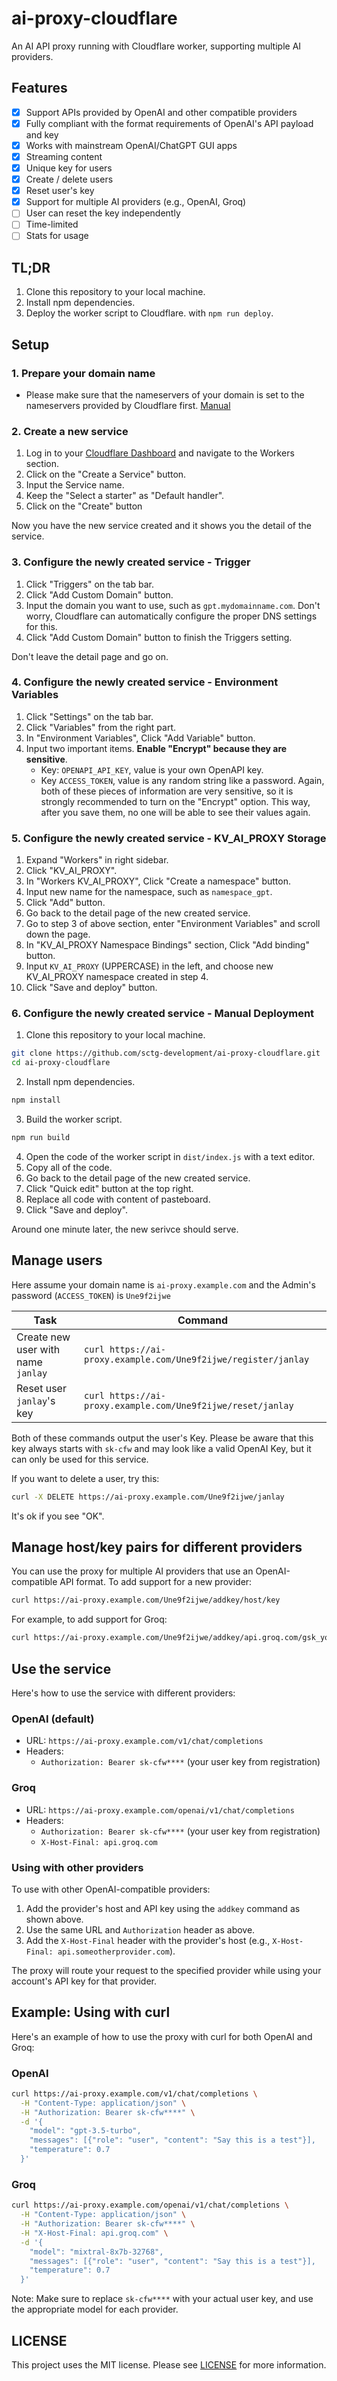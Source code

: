 # ai-proxy-cloudflare

An AI API proxy running with Cloudflare worker, supporting multiple AI providers.

## Features

- [x] Support APIs provided by OpenAI and other compatible providers
- [x] Fully compliant with the format requirements of OpenAI's API payload and key
- [x] Works with mainstream OpenAI/ChatGPT GUI apps
- [x] Streaming content
- [x] Unique key for users
- [x] Create / delete users
- [x] Reset user's key
- [x] Support for multiple AI providers (e.g., OpenAI, Groq)
- [ ] User can reset the key independently
- [ ] Time-limited
- [ ] Stats for usage

## TL;DR

1. Clone this repository to your local machine.
2. Install npm dependencies.
3. Deploy the worker script to Cloudflare. with `npm run deploy`.  

## Setup

### 1. Prepare your domain name

- Please make sure that the nameservers of your domain is set to the nameservers provided by Cloudflare first. [Manual](https://developers.cloudflare.com/dns/zone-setups/full-setup/setup/)

### 2. Create a new service

1. Log in to your [Cloudflare Dashboard](https://dash.cloudflare.com/) and navigate to the Workers section.
2. Click on the "Create a Service" button.
3. Input the Service name.
4. Keep the "Select a starter" as "Default handler".
5. Click on the "Create" button

Now you have the new service created and it shows you the detail of the service.

### 3. Configure the newly created service - Trigger

1. Click "Triggers" on the tab bar.
2. Click "Add Custom Domain" button.
3. Input the domain you want to use, such as `gpt.mydomainname.com`. Don't worry, Cloudflare can automatically configure the proper DNS settings for this.
4. Click "Add Custom Domain" button to finish the Triggers setting.

Don't leave the detail page and go on.

### 4. Configure the newly created service - Environment Variables

1. Click "Settings" on the tab bar.
2. Click "Variables" from the right part.
3. In "Environment Variables", Click "Add Variable" button.
4. Input two important items. **Enable "Encrypt" because they are sensitive**.
   - Key: `OPENAPI_API_KEY`, value is your own OpenAPI key.
   - Key `ACCESS_TOKEN`, value is any random string like a password.
   Again, both of these pieces of information are very sensitive, so it is strongly recommended to turn on the "Encrypt" option. This way, after you save them, no one will be able to see their values again.

### 5. Configure the newly created service - KV_AI_PROXY Storage

1. Expand "Workers" in right sidebar.
2. Click "KV_AI_PROXY".
3. In "Workers KV_AI_PROXY", Click "Create a namespace" button.
4. Input new name for the namespace, such as `namespace_gpt`.
5. Click "Add" button.
6. Go back to the detail page of the new created service.
7. Go to step 3 of above section, enter "Environment Variables" and scroll down the page.
8. In "KV_AI_PROXY Namespace Bindings" section, Click "Add binding" button.
9. Input `KV_AI_PROXY` (UPPERCASE) in the left, and choose new KV_AI_PROXY namespace created in step 4.
10. Click "Save and deploy" button.

### 6. Configure the newly created service - Manual Deployment

1. Clone this repository to your local machine.

```bash
git clone https://github.com/sctg-development/ai-proxy-cloudflare.git
cd ai-proxy-cloudflare
```

2. Install npm dependencies.

```bash
npm install
```

3. Build the worker script.

```bash
npm run build
```

4. Open the code of the worker script in `dist/index.js` with a text editor.
5. Copy all of the code.
6. Go back to the detail page of the new created service.
7. Click "Quick edit" button at the top right.
8. Replace all code with content of pasteboard.
9. Click "Save and deploy".

Around one minute later, the new serivce should serve.

## Manage users

Here assume your domain name is `ai-proxy.example.com` and the Admin's password (`ACCESS_TOKEN`) is `Une9f2ijwe`

| Task  | Command |
| ------------- | ------------- |
| Create new user with name `janlay`  | `curl https://ai-proxy.example.com/Une9f2ijwe/register/janlay`  |
| Reset user `janlay`'s key  | `curl https://ai-proxy.example.com/Une9f2ijwe/reset/janlay`  |

Both of these commands output the user's Key. Please be aware that this key always starts with `sk-cfw` and may look like a valid OpenAI Key, but it can only be used for this service.

If you want to delete a user, try this:

```bash
curl -X DELETE https://ai-proxy.example.com/Une9f2ijwe/janlay
```

It's ok if you see "OK".

## Manage host/key pairs for different providers

You can use the proxy for multiple AI providers that use an OpenAI-compatible API format. To add support for a new provider:

```bash
curl https://ai-proxy.example.com/Une9f2ijwe/addkey/host/key
```

For example, to add support for Groq:

```bash
curl https://ai-proxy.example.com/Une9f2ijwe/addkey/api.groq.com/gsk_your_groq_api_key_here
```

## Use the service

Here's how to use the service with different providers:

### OpenAI (default)

- URL: `https://ai-proxy.example.com/v1/chat/completions`
- Headers:
  - `Authorization: Bearer sk-cfw****` (your user key from registration)

### Groq

- URL: `https://ai-proxy.example.com/openai/v1/chat/completions`
- Headers:
  - `Authorization: Bearer sk-cfw****` (your user key from registration)
  - `X-Host-Final: api.groq.com`

### Using with other providers

To use with other OpenAI-compatible providers:

1. Add the provider's host and API key using the `addkey` command as shown above.
2. Use the same URL and `Authorization` header as above.
3. Add the `X-Host-Final` header with the provider's host (e.g., `X-Host-Final: api.someotherprovider.com`).

The proxy will route your request to the specified provider while using your account's API key for that provider.

## Example: Using with curl

Here's an example of how to use the proxy with curl for both OpenAI and Groq:

### OpenAI

```bash
curl https://ai-proxy.example.com/v1/chat/completions \
  -H "Content-Type: application/json" \
  -H "Authorization: Bearer sk-cfw****" \
  -d '{
    "model": "gpt-3.5-turbo",
    "messages": [{"role": "user", "content": "Say this is a test"}],
    "temperature": 0.7
  }'
```

### Groq

```bash
curl https://ai-proxy.example.com/openai/v1/chat/completions \
  -H "Content-Type: application/json" \
  -H "Authorization: Bearer sk-cfw****" \
  -H "X-Host-Final: api.groq.com" \
  -d '{
    "model": "mixtral-8x7b-32768",
    "messages": [{"role": "user", "content": "Say this is a test"}],
    "temperature": 0.7
  }'
```

Note: Make sure to replace `sk-cfw****` with your actual user key, and use the appropriate model for each provider.

## LICENSE

This project uses the MIT license. Please see [LICENSE](https://github.com/sctg-development/ai-proxy-cloudflare/blob/master/LICENSE) for more information.
